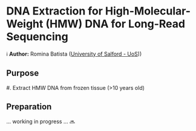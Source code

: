 DNA Extraction for High-Molecular-Weight (HMW) DNA for Long-Read Sequencing
==========================================

:information_source: **Author:** Romina Batista ([University of Salford - UoS](https://hub.salford.ac.uk/rotcotm/)))


Purpose
-------
#. Extract HMW DNA from frozen tissue (>10 years old)


Preparation
-----------
... working in progress ... :soon:



